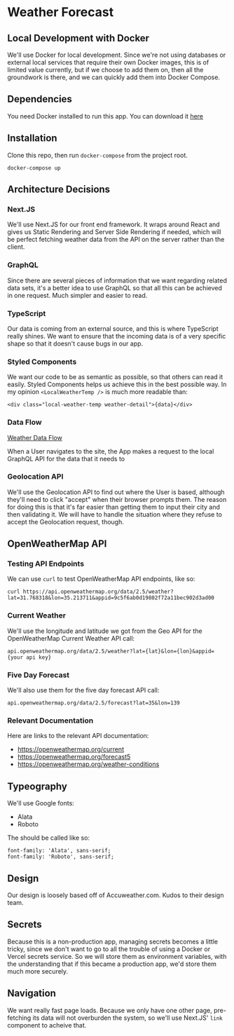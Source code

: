 # Weather Forecast

## Local Development with Docker

We'll use Docker for local development. Since we're not using databases or external local services that require their own Docker images, this is of limited value currently, but if we choose to add them on, then all the groundwork is there, and we can quickly add them into Docker Compose.

## Dependencies

You need Docker installed to run this app. You can download it [here](https://www.docker.com/get-started)

## Installation

Clone this repo, then run `docker-compose` from the project root.

    docker-compose up

## Architecture Decisions

### Next.JS

We'll use Next.JS for our front end framework. It wraps around React and gives us Static Rendering and Server Side Rendering if needed, which will be perfect fetching weather data from the API on the server rather than the client.

### GraphQL

Since there are several pieces of information that we want regarding related data sets, it's a better idea to use GraphQL so that all this can be achieved in one request. Much simpler and easier to read.

### TypeScript

Our data is coming from an external source, and this is where TypeScript really shines. We want to ensure that the incoming data is of a very specific shape so that it doesn't cause bugs in our app.

### Styled Components

We want our code to be as semantic as possible, so that others can read it easily. Styled Components helps us achieve this in the best possible way. In my opinion `<LocalWeatherTemp />` is much more readable than:

    <div class="local-weather-temp weather-detail">{data}</div>

### Data Flow

[Weather Data Flow](weather-data-flow.png)

When a User navigates to the site, the App makes a request to the local GraphQL API for the data that it needs to

### Geolocation API

We'll use the Geolocation API to find out where the User is based, although they'll need to click "accept" when their browser prompts them. The reason for doing this is that it's far easier than getting them to input their city and then validating it. We will have to handle the situation where they refuse to accept the Geolocation request, though.

## OpenWeatherMap API

### Testing API Endpoints

We can use `curl` to test OpenWeatherMap API endpoints, like so:

    curl https://api.openweathermap.org/data/2.5/weather?lat=31.768318&lon=35.213711&appid=9c5f6ab0d19802f72a11bec902d3ad00

### Current Weather

We'll use the longitude and latitude we got from the Geo API for the OpenWeatherMap Current Weather API call:

    api.openweathermap.org/data/2.5/weather?lat={lat}&lon={lon}&appid={your api key}

### Five Day Forecast

We'll also use them for the five day forecast API call:

    api.openweathermap.org/data/2.5/forecast?lat=35&lon=139

### Relevant Documentation

Here are links to the relevant API documentation:

-   https://openweathermap.org/current
-   https://openweathermap.org/forecast5
-   https://openweathermap.org/weather-conditions

## Typeography

We'll use Google fonts:

-   Alata
-   Roboto

The should be called like so:

    font-family: 'Alata', sans-serif;
    font-family: 'Roboto', sans-serif;

## Design

Our design is loosely based off of Accuweather.com. Kudos to their design team.

## Secrets

Because this is a non-production app, managing secrets becomes a little tricky, since we don't want to go to all the trouble of using a Docker or Vercel secrets service. So we will store them as environment variables, with the understanding that if this became a production app, we'd store them much more securely.

## Navigation

We want really fast page loads. Because we only have one other page, pre-fetching its data will not overburden the system, so we'll use Next.JS' `link` component to acheive that.
